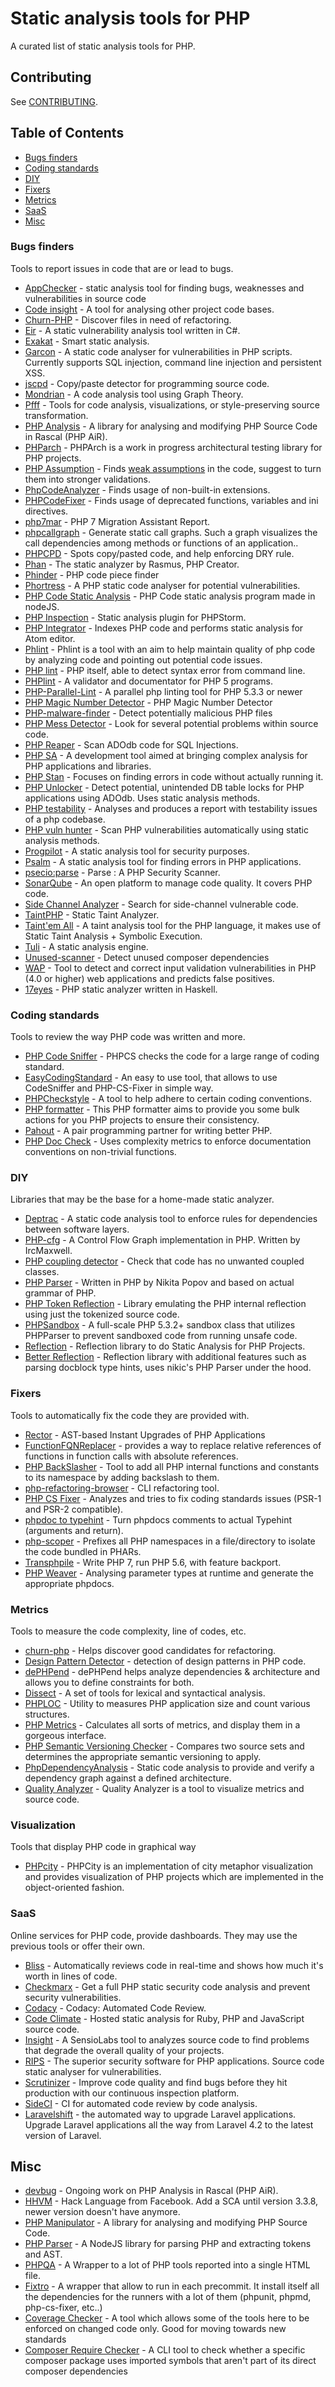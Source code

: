 # Static analysis tools for PHP

A curated list of static analysis tools for PHP.

## Contributing

See [CONTRIBUTING](https://github.com/exakat/php-static-analysis-tools/blob/master/CONTRIBUTING.md).

## Table of Contents

* [Bugs finders](#bugs-finders)
* [Coding standards](#coding-standards)
* [DIY](#diy)
* [Fixers](#fixers)
* [Metrics](#metrics)
* [SaaS](#saas)
* [Misc](#misc)

### Bugs finders

Tools to report issues in code that are or lead to bugs.

* [AppChecker](https://npo-echelon.ru/en/solutions/appchecker.php) - static analysis tool for finding bugs, weaknesses and vulnerabilities in source code
* [Code insight](https://github.com/console-helpers/code-insight) - A tool for analysing other project code bases.
* [Churn-PHP](https://github.com/bmitch/churn-php.git) - Discover files in need of refactoring.
* [Eir](https://github.com/Lixody/Eir) - A static vulnerability analysis tool written in C#.
* [Exakat](http://www.exakat.io/) - Smart static analysis.
* [Garcon](https://github.com/GentlyGuitar/Garcon.git) - A static code analyser for vulnerabilities in PHP scripts. Currently supports SQL injection, command line injection and persistent XSS.
* [jscpd](https://github.com/kucherenko/jscpd) - Copy/paste detector for programming source code. 
* [Mondrian](https://github.com/Trismegiste/Mondrian) - A code analysis tool using Graph Theory.
* [Pfff](https://github.com/facebook/pfff) - Tools for code analysis, visualizations, or style-preserving source transformation.
* [PHP Analysis](https://github.com/cwi-swat/php-analysis) - A library for analysing and modifying PHP Source Code in Rascal (PHP AiR).
* [PHParch](https://github.com/j6s/phparch.git) - PHPArch is a work in progress architectural testing library for PHP projects. 
* [PHP Assumption](https://github.com/rskuipers/php-assumptions.git) - Finds <a href="http://rskuipers.com/entry/from-assumptions-to-assertions">weak assumptions</a> in the code, suggest to turn them into stronger validations.
* [PhpCodeAnalyzer](https://github.com/wapmorgan/PhpCodeAnalyzer.git) - Finds usage of non-built-in extensions.
* [PHPCodeFixer](https://github.com/wapmorgan/PhpCodeFixer) -  Finds usage of deprecated functions, variables and ini directives.
* [php7mar](https://github.com/Alexia/php7mar) - PHP 7 Migration Assistant Report.
* [phpcallgraph](http://phpcallgraph.sourceforge.net/) - Generate static call graphs. Such a graph visualizes the call dependencies among methods or functions of an application..
* [PHPCPD](https://github.com/sebastianbergmann/phpcpd) - Spots copy/pasted code, and help enforcing DRY rule.
* [Phan](https://github.com/etsy/phan) - The static analyzer by Rasmus, PHP Creator.
* [Phinder](https://github.com/sider/phinder.git) - PHP code piece finder
* [Phortress](https://github.com/lowjoel/phortress) - A PHP static code analyser for potential vulnerabilities.
* [PHP Code Static Analysis](https://github.com/joaaoleite/code-static-analysis) - PHP Code static analysis program made in nodeJS.
* [PHP Inspection](https://plugins.jetbrains.com/plugin/7622?pr=idea) - Static analysis plugin for PHPStorm.
* [PHP Integrator](https://github.com/php-integrator) - Indexes PHP code and performs static analysis for Atom editor.
* [Phlint](https://gitlab.com/phlint/phlint) - Phlint is a tool with an aim to help maintain quality of php code by analyzing code and pointing out potential code issues.
* [PHP lint](http://php.net/manual/en/features.commandline.options.php) - PHP itself, able to detect syntax error from command line.
* [PHPlint](http://www.icosaedro.it/phplint/) - A validator and documentator for PHP 5 programs.
* [PHP-Parallel-Lint](https://github.com/JakubOnderka/PHP-Parallel-Lint) - A parallel php linting tool for PHP 5.3.3 or newer
* [PHP Magic Number Detector](https://github.com/povils/phpmnd) - PHP Magic Number Detector
* [PHP-malware-finder](https://github.com/nbs-system/php-malware-finder) - Detect potentially malicious PHP files
* [PHP Mess Detector](http://phpmd.org/) - Look for several potential problems within source code.
* [PHP Reaper](https://github.com/emanuil/php-reaper.git) - Scan ADOdb code for SQL Injections.
* [PHP SA](https://github.com/ovr/phpsa) - A development tool aimed at bringing complex analysis for PHP applications and libraries.
* [PHP Stan](https://github.com/phpstan/phpstan) - Focuses on finding errors in code without actually running it.
* [PHP Unlocker](http://emanuilslavov.com/php-unlocker/) - Detect potential, unintended DB table locks for PHP applications using ADOdb. Uses static analysis methods.
* [PHP testability](https://github.com/edsonmedina/php_testability) - Analyses and produces a report with testability issues of a php codebase.
* [PHP vuln hunter](https://github.com/OneSourceCat/phpvulhunter) - Scan PHP vulnerabilities automatically using static analysis methods.
* [Progpilot](https://github.com/designsecurity/progpilot) - A static analysis tool for security purposes.
* [Psalm](https://getpsalm.org/) - A static analysis tool for finding errors in PHP applications.
* [psecio:parse](https://github.com/psecio/parse.git) - Parse : A PHP Security Scanner.
* [SonarQube](http://www.sonarqube.org/) - An open platform to manage code quality. It covers PHP code.
* [Side Channel Analyzer](https://github.com/olivo/side-channel-analyzer) - Search for side-channel vulnerable code.
* [TaintPHP](https://github.com/olivo/TaintPHP.git) - Static Taint Analyzer.
* [Taint'em All](http://taint.spro.ink/) - A taint analysis tool for the PHP language, it makes use of Static Taint Analysis + Symbolic Execution.
* [Tuli](https://github.com/ircmaxell/Tuli) - A static analysis engine.
* [Unused-scanner](https://github.com/Insolita/unused-scanner.git) - Detect unused composer dependencies
* [WAP](https://www.owasp.org/index.php/OWASP_WAP-Web_Application_Protection) - Tool to detect and correct input validation vulnerabilities in PHP (4.0 or higher) web applications and predicts false positives. 
* [17eyes](https://github.com/17eyes/17eyes) - PHP static analyzer written in Haskell.

### Coding standards

Tools to review the way PHP code was written and more.

* [PHP Code Sniffer](https://github.com/squizlabs/PHP_CodeSniffer) - PHPCS checks the code for a large range of coding standard.
* [EasyCodingStandard](https://github.com/Symplify/EasyCodingStandard) - An easy to use tool, that allows to use CodeSniffer and PHP-CS-Fixer in simple way.
* [PHPCheckstyle](https://github.com/PHPCheckstyle/phpcheckstyle) - A tool to help adhere to certain coding conventions.
* [PHP formatter](https://github.com/mmoreram/php-formatter) - This PHP formatter aims to provide you some bulk actions for you PHP projects to ensure their consistency.
* [Pahout](https://github.com/wata727/pahout) - A pair programming partner for writing better PHP.
* [PHP Doc Check](https://github.com/NielsdeBlaauw/php-doc-check) - Uses complexity metrics to enforce documentation conventions on non-trivial functions.

### DIY

Libraries that may be the base for a home-made static analyzer.

* [Deptrac](https://github.com/sensiolabs-de/deptrac.git) - A static code analysis tool to enforce rules for dependencies between software layers.
* [PHP-cfg](https://github.com/ircmaxell/php-cfg) - A Control Flow Graph implementation in PHP. Written by IrcMaxwell.
* [PHP coupling detector](https://github.com/akeneo/php-coupling-detector) - Check that code has no unwanted coupled classes.
* [PHP Parser](https://github.com/nikic/PHP-Parser) - Written in PHP by Nikita Popov and based on actual grammar of PHP.
* [PHP Token Reflection](https://github.com/Andrewsville/PHP-Token-Reflection) - Library emulating the PHP internal reflection using just the tokenized source code.
* [PHPSandbox](https://github.com/fieryprophet/php-sandbox) - A full-scale PHP 5.3.2+ sandbox class that utilizes PHPParser to prevent sandboxed code from running unsafe code.
* [Reflection](https://github.com/phpDocumentor/Reflection.git) - Reflection library to do Static Analysis for PHP Projects.
* [Better Reflection](https://github.com/Roave/BetterReflection) - Reflection library with additional features such as parsing docblock type hints, uses nikic's PHP Parser under the hood.

### Fixers

Tools to automatically fix the code they are provided with.

* [Rector](https://github.com/rectorphp/rector) - AST-based Instant Upgrades of PHP Applications
* [FunctionFQNReplacer](https://github.com/Roave/FunctionFQNReplacer) - provides a way to replace relative references of functions in function calls with absolute references.
* [PHP BackSlasher](https://github.com/nilportugues/php-backslasher) - Tool to add all PHP internal functions and constants to its namespace by adding backslash to them.
* [php-refactoring-browser](https://github.com/QafooLabs/php-refactoring-browser) - CLI refactoring tool.
* [PHP CS Fixer](https://github.com/FriendsOfPHP/PHP-CS-Fixer) - Analyzes and tries to fix coding standards issues (PSR-1 and PSR-2 compatible).
* [phpdoc to typehint](https://github.com/dunglas/phpdoc-to-typehint) - Turn phpdocs comments to actual Typehint (arguments and return).
* [php-scoper](https://github.com/humbug/php-scoper) -  Prefixes all PHP namespaces in a file/directory to isolate the code bundled in PHARs.
* [Transphpile](https://github.com/jaytaph/Transphpile) - Write PHP 7, run PHP 5.6, with feature backport.
* [PHP Weaver](https://github.com/troelskn/phpweaver) - Analysing parameter types at runtime and generate the appropriate phpdocs.

### Metrics

Tools to measure the code complexity, line of codes, etc.

* [churn-php](https://github.com/bmitch/churn-php) - Helps discover good candidates for refactoring.
* [Design Pattern Detector](https://github.com/Halleck45/DesignPatternDetector.git) - detection of design patterns in PHP code.
* [dePHPend](https://github.com/mihaeu/dephpend) - dePHPend helps analyze dependencies & architecture and allows you to define constraints for both.
* [Dissect](https://github.com/jakubledl/dissect) - A set of tools for lexical and syntactical analysis.
* [PHPLOC](https://github.com/sebastianbergmann/phploc) - Utility to measures PHP application size and count various structures.
* [PHP Metrics](https://github.com/Halleck45/PhpMetrics) - Calculates all sorts of metrics, and display them in a gorgeous interface.
* [PHP Semantic Versioning Checker](https://github.com/tomzx/php-semver-checker) - Compares two source sets and determines the appropriate semantic versioning to apply.
* [PhpDependencyAnalysis](https://github.com/mamuz/PhpDependencyAnalysis) - Static code analysis to provide and verify a dependency graph against a defined architecture.
* [Quality Analyzer](https://github.com/Qafoo/QualityAnalyzer.git) - Quality Analyzer is a tool to visualize metrics and source code.

### Visualization

Tools that display PHP code in graphical way

* [PHPcity](https://github.com/adrianhuna/PHPCity) - PHPCity is an implementation of city metaphor visualization and provides visualization of PHP projects which are implemented in the object-oriented fashion.

### SaaS

Online services for PHP code, provide dashboards. They may use the previous tools or offer their own.


* [Bliss](https://blissai.com/index.html) - Automatically reviews code in real-time and shows how much it's worth in lines of code.
* [Checkmarx](http://lp.checkmarx.com/php-code-analysis/) - Get a full PHP  static security code analysis and prevent security vulnerabilities.
* [Codacy](https://www.codacy.com/) - Codacy: Automated Code Review.
* [Code Climate](https://codeclimate.com) - Hosted static analysis for Ruby, PHP and JavaScript source code.
* [Insight](https://insight.sensiolabs.com/) - A SensioLabs tool to analyzes source code to find problems that degrade the overall quality of your projects.
* [RIPS](https://www.ripstech.com/) - The superior security software for PHP applications. Source code static analyser for vulnerabilities.
* [Scrutinizer](https://scrutinizer-ci.com/) - Improve code quality and find bugs before they hit production with our continuous inspection platform.
* [SideCI](https://sideci.com/) - CI for automated code review by code analysis.
* [Laravelshift](https://laravelshift.com/) - the automated way to upgrade Laravel applications. Upgrade Laravel applications all the way from Laravel 4.2 to the latest version of Laravel.

## Misc

* [devbug](http://www.devbug.co.uk/) - Ongoing work on PHP Analysis in Rascal (PHP AiR).
* [HHVM](http://hhvm.com/) - Hack Language from Facebook. Add a SCA until version 3.3.8, newer version doesn't have anymore.
* [PHP Manipulator](https://github.com/schmittjoh/php-manipulator) - A library for analysing and modifying PHP Source Code.
* [PHP Parser](https://github.com/glayzzle/php-parser) - A NodeJS library for parsing PHP and extracting tokens and AST.
* [PHPQA](https://edgedesigncz.github.io/phpqa/) - A Wrapper to a lot of PHP tools reported into a single HTML file.
* [Fixtro](https://github.com/karlosagudo/fixtro) - A wrapper that allow to run in each precommit. It install itself all the dependencies for the runners with a lot of them (phpunit, phpmd, php-cs-fixer, etc..)
* [Coverage Checker](https://github.com/exussum12/coverageChecker) - A tool which allows some of the tools here to be enforced on changed code only. Good for moving towards new standards
* [Composer Require Checker](https://github.com/maglnet/ComposerRequireChecker) - A CLI tool to check whether a specific composer package uses imported symbols that aren't part of its direct composer dependencies
